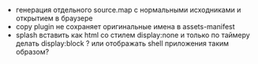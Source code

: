 -   генерация отдельного source.map с нормальными исходниками и открытием в браузере
-   copy plugin не сохраняет оригинальные имена в assets-manifest
-   splash вставить как html со стилем display:none и только по таймеру делать display:block ?
    или отображать shell приложения таким образом?
